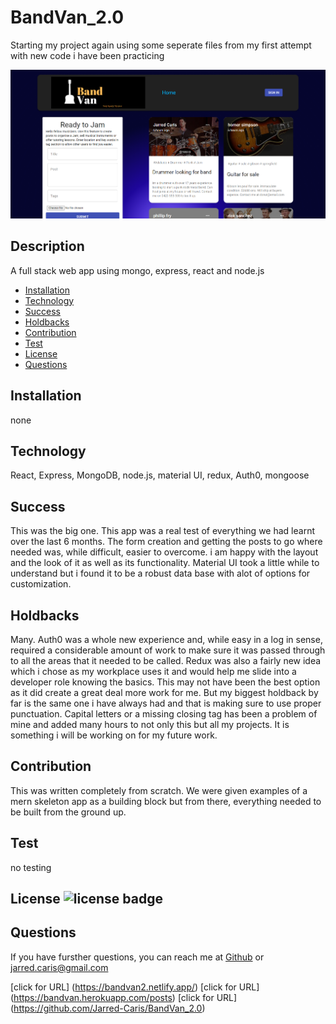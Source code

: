 # BandVan_2.0
Starting my project again using some seperate files from my first attempt with new code i have been practicing


![BandVan](client/src/components/assets/bandvan.PNG)

  ## Description
  A full stack web app using mongo, express, react and node.js

  * [Installation](#installation)
  * [Technology](#technology)
  * [Success](#success)
  * [Holdbacks](#holdbacks)
  * [Contribution](#contribution)
  * [Test](#test)
  * [License](#license)
  * [Questions](#questions)
  

## Installation
none

## Technology
React, Express, MongoDB, node.js, material UI, redux, Auth0, mongoose  

## Success
This was the big one. This app was a real test of everything we had learnt over the last 6 months. The form creation and getting the posts to go where needed was, while difficult, easier to overcome. i am happy with the layout and the look of it as well as its functionality. Material UI took a little while to understand but i found it to be a robust data base with alot of options for customization. 

## Holdbacks
Many. Auth0 was a whole new experience and, while easy in a log in sense, required a considerable amount of work to make sure it was passed through to all the areas that it needed to be called. Redux was also a fairly new idea which i chose as my workplace uses it and would help me slide into a developer role knowing the basics. This may not have been the best option as it did create a great deal more work for me. But my biggest holdback by far is the same one i have always had and that is making sure to use proper punctuation. Capital letters or a missing closing tag has been a problem of mine and added many hours to not only this but all my projects. It is something i will be working on for my future work.


## Contribution
This was written completely from scratch. We were given examples of a mern skeleton app as a building block but from there, everything needed to be built from the ground up. 

## Test
no testing 

## License ![license badge](https://img.shields.io/badge/License-MIT-<COLOR>)




## Questions
If you have fursther questions, you can reach me at
[Github](https://github.com/Jarred-Caris)
or
jarred.caris@gmail.com

[click for URL] (https://bandvan2.netlify.app/)
[click for URL] (https://bandvan.herokuapp.com/posts)
[click for URL] (https://github.com/Jarred-Caris/BandVan_2.0)